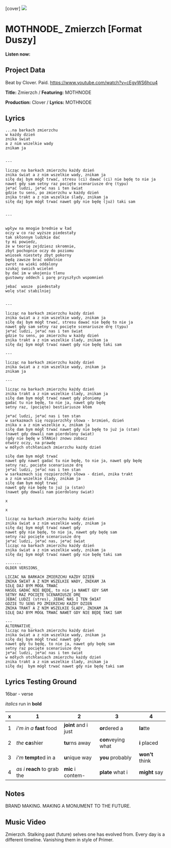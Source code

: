 [cover] ![](57175019_319474918741616_8502199518755923887_n.jpg)

# MOTHNODE_ Zmierzch [Format Duszy]

**Listen now:** 

## Project Data

Beat by Clover. Paid.
https://www.youtube.com/watch?v=cEgyWS6hcu4

**Title:** Zmierzch / **Featuring:** MOTHNODE

**Production:** Clover / **Lyrics:** MOTHNODE

## Lyrics

```
...na barkach zmierzchu
w każdy dzień
znika świat 
a z nim wszelkie wady
znikam ja


---

licząc na barkach zmierzchu każdy dzień
znika świat a z nim wszelkie wady, znikam ja
siłę daj bym mógł trwać, stresu (ci) dawać (ci) nie będę to nie ja
nawet gdy sam setny raz pocięte scenariusze drę (typu)
je*ać ludzi, je*ać nas i ten świat
gdzie tu sens, po zmierzchu w każdy dzień
znika trakt a z nim wszelkie ślady, znikam ja
siłę daj bym mógł trwać nawet gdy nie będę (już) taki sam


---


wpływ na mnogie brednie w ład
oczy w co raz wyższe piedestały
tak skłonnym ludzkie dać
ty mi powiedz, 
że w teorię zejdziesz skromnie,
zbyt pochopnie oczy do poziomu 
wniosek niestety zbyt pokorny
będą zawsze brać oddolnie
zwrot na wieki oddalony
szukaj swoich wcieleń 
by dać im w ukojeniu tlenu
gustowny oddech i parę przyszłych wspomnień

jebać  wasze  piedestały
wolę stać stabilniej


---

licząc na barkach zmierzchu każdy dzień
znika świat a z nim wszelkie wady, znikam ja
siłę daj bym mógł trwać, stresu dawać nie będę to nie ja
nawet gdy sam setny raz pocięte scenariusze drę (typu)
je*ać ludzi, je*ać nas i ten świat
gdzie tu sens, po zmierzchu w każdy dzień
znika trakt a z nim wszelkie ślady, znikam ja
siłę daj bym mógł trwać nawet gdy nie będę taki sam

---

licząc na barkach zmierzchu każdy dzień
znika świat a z nim wszelkie wady, znikam ja
znikam ja

---

licząc na barkach zmierzchu każdy dzień
znika trakt a z nim wszelkie ślady, znikam ja
siłę dam bym mógł trwać nawet gdy płoniemy
gadać tu nie będę, to nie ja, nawet gdy będę
setny raz, (pocięte) bestiariusze kłem

je*ać ludzi, je*ać nas i ten stan
w sarkazmach się rozpierzchły słowa - brzmień, dzień
znika x a z nim wszelkie x, znikam ja
siłę dam bym mógł trwać nawet gdy nie będę to już ja (stan) 
(nawet gdy dowali nam pierdolony świat)
(gdy nie będę w STANie) znowu zobacz 
otwórz oczy, na prawdę
w mdłych otchłaniach zmierzchu każdy dzień

siłę dam bym mógł trwać 
nawet gdy nawet gadać tu nie będę, to nie ja, nawet gdy będę
setny raz, pocięte scenariusze drę
je*ać ludzi, je*ać nas i ten stan
w sarkazmach się rozpierzchły słowa - dzień, znika trakt 
a z nim wszelkie ślady, znikam ja
siłę dam bym mógł trwać 
nawet gdy nie będę to już ja (stan) 
(nawet gdy dowali nam pierdolony świat)

x

x

licząc na barkach zmierzchu każdy dzień
znika świat a z nim wszelkie wady, znikam ja
siłę daj bym mógł trwać nawet gdy
nawet gdy nie będę, to nie ja, nawet gdy będę sam
setny raz pocięte scenariusze drę
je*ać ludzi, je*ać nas, je*ać świat
licząc na barkach zmierzchu każdy dzień
znika świat a z nim wszelkie wady, znikam ja
siłę daj bym mógł trwać nawet gdy nie będę taki sam

-------
OLDER VERSIONS_

LICZAC NA BARKACH ZMIERZCHU KAŻDY DZIEŃ
ZNIKA ŚWIAT A Z NIM WSZELKIE WADY, ZNIKAM JA
SIŁĘ DAJ BYM MÓGŁ TRWAĆ 
HASEŁ GADAĆ NIE BĘDĘ, to nie ja NAWET GDY SAM
SETNY RAZ POCIĘTE SCENARIUSZE DRĘ
JEBAĆ LUDZI (stres), JEBAĆ NAS I TEN ŚWIAT
GDZIE TU SENS PO ZMIERZCHU KAŻDY DZIEŃ
ZNIKA TRAKT A Z NIM WSZELKIE ŚLADY, ZNIKAM JA
SIŁĘ DAJ BYM MÓGŁ TRWAĆ NAWET GDY NIE BĘDĘ TAKI SAM

---
ALTERNATIVE_
licząc na barkach zmierzchu każdy dzień
znika świat a z nim wszelkie wady, znikam ja
siłę daj bym mógł trwać nawet gdy
nawet gdy tu będę, to nie ja, nawet gdy będę sam
setny raz pocięte scenariusze drę
je*ać ludzi, je*ać nas i ten świat
w mdłych otchłaniach zmierzchu każdy dzień
znika trakt a z nim wszelkie ślady, znikam ja
siłę daj  bym mógł trwać nawet gdy nie będę taki sam

```

## Lyrics Testing Ground

16bar - verse

*italics* run in
**bold**

| x | 1 | 2 | 3 | 4 |
|---|---|---|---|---|
| 1 | *i'm in a* **fast** food | **joint** and i just  | **or**dered a  | **la**tte  |
| 2 | *the* **ca**shier | **tu**rns away  |  **con**veying what |  **i** placed |
| 3 | *i'm* **tempt**ed in a | **u**nique way  |  **you** probably |  **won't** think |
| 4 | *as i* **reach** to grab the |  **mic** i contem-  | **plate** what i | **might** say |

## Notes

BRAND MAKING. MAKING A MONUMENT TO THE FUTURE.

## Music Video

Zmierzch. Stalking past (future) selves one has evolved from. Every day is a different timeline. Vanishing them in style of Primer.
